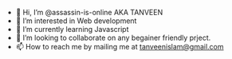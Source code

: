 - 👋 Hi, I’m @assassin-is-online AKA TANVEEN
- 👀 I’m interested in Web development
- 🌱 I’m currently learning Javascript
- 💞️ I’m looking to collaborate on any begainer friendly prject.
- 📫 How to reach me by mailing me at tanveenislam@gmail.com

<!---
assassin-is-online/assassin-is-online is a ✨ special ✨ repository because its `README.md` (this file) appears on your GitHub profile.
You can click the Preview link to take a look at your changes.
--->
